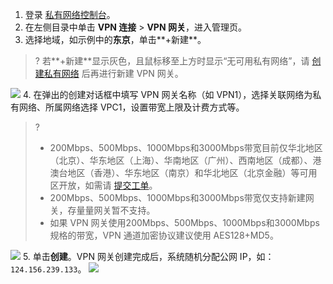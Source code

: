 1. 登录 [私有网络控制台](https://console.cloud.tencent.com/vpc/vpc?rid=1)。
2. 在左侧目录中单击 **VPN 连接** > **VPN 网关**，进入管理页。
3. 选择地域，如示例中的**东京**，单击**+新建**。
>? 若**+新建**显示灰色，且鼠标移至上方时显示“无可用私有网络”，请 [创建私有网络](https://cloud.tencent.com/document/product/215/36515#.E5.88.9B.E5.BB.BA-vpc.3Ca-id.3D.221.22.3E.3C.2Fa.3E) 后再进行新建 VPN 网关。 
>
![](https://main.qcloudimg.com/raw/ec9534a52ebcc712430ae1b8d3f8b094.png)
4. 在弹出的创建对话框中填写 VPN 网关名称（如 VPN1），选择关联网络为私有网络、所属网络选择 VPC1，设置带宽上限及计费方式等。
>?
>- 200Mbps、500Mbps、1000Mbps和3000Mbps带宽目前仅华北地区（北京）、华东地区（上海）、华南地区（广州）、西南地区（成都）、港澳台地区（香港）、华东地区（南京）和华北地区（北京金融）等可用区开放，如需请 <a href="https://console.cloud.tencent.com/workorder/category">提交工单</a>。
>- 200Mbps、500Mbps、1000Mbps和3000Mbps带宽仅支持新建网关，存量量网关暂不支持。
>- 如果 VPN 网关使用200Mbps、500Mbps、1000Mbps和3000Mbps规格的带宽，VPN 通道加密协议建议使用 AES128+MD5。
>
![](https://qcloudimg.tencent-cloud.cn/raw/516a447431dcf7c0761c561ae0f700cf.png)
5. 单击**创建**。VPN 网关创建完成后，系统随机分配公网 IP，如：`124.156.239.133`。
  ![](https://main.qcloudimg.com/raw/e906f7c547bb29fb267c3370039c3541.png)

